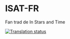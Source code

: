 # ISAT-FR

Fan trad de In Stars and Time

[![Translation status](https://weblate.vinceh121.me/widget/isat-fr/in-stars-and-time/fr/open-graph.png)](https://weblate.vinceh121.me/engage/isat-fr/-/fr/)

